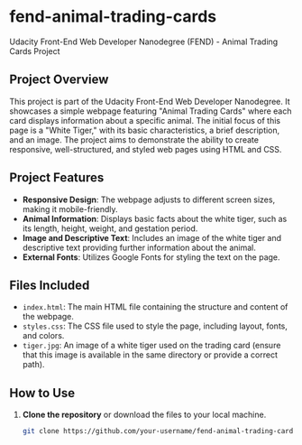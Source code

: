 # fend-animal-trading-cards

Udacity Front-End Web Developer Nanodegree (FEND) - Animal Trading Cards Project

## Project Overview

This project is part of the Udacity Front-End Web Developer Nanodegree. It showcases a simple webpage featuring "Animal Trading Cards" where each card displays information about a specific animal. The initial focus of this page is a "White Tiger," with its basic characteristics, a brief description, and an image. The project aims to demonstrate the ability to create responsive, well-structured, and styled web pages using HTML and CSS.

## Project Features

- **Responsive Design**: The webpage adjusts to different screen sizes, making it mobile-friendly.
- **Animal Information**: Displays basic facts about the white tiger, such as its length, height, weight, and gestation period.
- **Image and Descriptive Text**: Includes an image of the white tiger and descriptive text providing further information about the animal.
- **External Fonts**: Utilizes Google Fonts for styling the text on the page.

## Files Included

- `index.html`: The main HTML file containing the structure and content of the webpage.
- `styles.css`: The CSS file used to style the page, including layout, fonts, and colors.
- `tiger.jpg`: An image of a white tiger used on the trading card (ensure that this image is available in the same directory or provide a correct path).

## How to Use

1. **Clone the repository** or download the files to your local machine.

   ```bash
   git clone https://github.com/your-username/fend-animal-trading-cards.git
   ```
